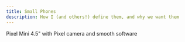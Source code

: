 ```yaml
---
title: Small Phones
description: How I (and others!) define them, and why we want them
---
```


Pixel Mini 4.5" with Pixel camera and smooth software
